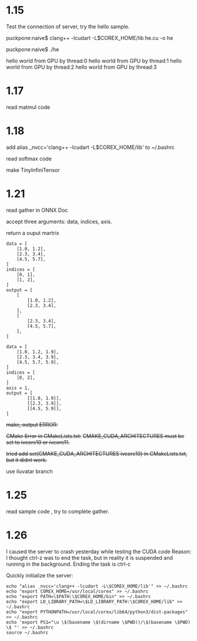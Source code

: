 # 1.15
Test the connection of server, try the hello sample.

puckpone:naive$ clang++ -lcudart -L$COREX_HOME/lib he.cu -o he

puckpone:naive$ ./he

hello world from GPU by thread:0
hello world from GPU by thread:1
hello world from GPU by thread:2
hello world from GPU by thread:3

# 1.17
read matmul code

# 1.18
add alias _nvcc='clang++ -lcudart -L$COREX_HOME/lib' to ~/.bashrc

read softmax code

make TinyInfiniTensor

# 1.21
read gather in ONNX Doc

accept three arguments: data, indices, axis. 

return a ouput martrix

```
data = [
    [1.0, 1.2],
    [2.3, 3.4],
    [4.5, 5.7],
]
indices = [
    [0, 1],
    [1, 2],
]
output = [
    [
        [1.0, 1.2],
        [2.3, 3.4],
    ],
    [
        [2.3, 3.4],
        [4.5, 5.7],
    ],
]
```

```
data = [
    [1.0, 1.2, 1.9],
    [2.3, 3.4, 3.9],
    [4.5, 5.7, 5.9],
]
indices = [
    [0, 2],
]
axis = 1,
output = [
        [[1.0, 1.9]],
        [[2.3, 3.9]],
        [[4.5, 5.9]],
]
```


~~make, output ERROR:~~

~~CMake Error in CMakeLists.txt:~~
  ~~CMAKE_CUDA_ARCHITECTURES must be set to ivcore10 or ivcore11.~~

~~tried add set(CMAKE_CUDA_ARCHITECTURES ivcore10) in CMakeLists.txt, but it didnt work.~~

use iluvatar branch


# 1.25

read sample code , try to complete gather.

# 1.26
I caused the server to crash yesterday while testing the CUDA code
Reason: I thought ctrl-z was to end the task, but in reality it is suspended and running in the background. Ending the task is ctrl-c

Quickly initialize the server:

```
echo "alias _nvcc='clang++ -lcudart -L\$COREX_HOME/lib'" >> ~/.bashrc
echo "export COREX_HOME=/usr/local/corex" >> ~/.bashrc
echo "export PATH=\$PATH:\$COREX_HOME/bin" >> ~/.bashrc
echo "export LD_LIBRARY_PATH=\$LD_LIBRARY_PATH:\$COREX_HOME/lib" >> ~/.bashrc
echo "export PYTHONPATH=/usr/local/corex/lib64/python3/dist-packages" >> ~/.bashrc
echo 'export PS1="\u \$(basename \$(dirname \$PWD))/\$(basename \$PWD) \$ "' >> ~/.bashrc
source ~/.bashrc
```



